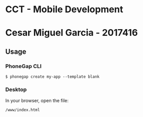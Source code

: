 # CCT - Mobile Development
# Cesar Miguel Garcia - 2017416

## Usage

### PhoneGap CLI

    $ phonegap create my-app --template blank

### Desktop

In your browser, open the file:

    /www/index.html

